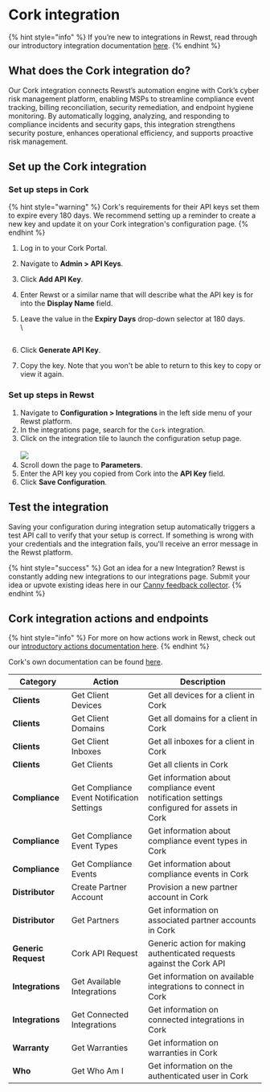 # Cork integration

{% hint style="info" %}
If you’re new to integrations in Rewst, read through our introductory integration documentation [here](https://docs.rewst.help/documentation/integrations).
{% endhint %}

## What does the Cork integration do?

Our Cork integration connects Rewst’s automation engine with Cork’s cyber risk management platform, enabling MSPs to streamline compliance event tracking, billing reconciliation, security remediation, and endpoint hygiene monitoring. By automatically logging, analyzing, and responding to compliance incidents and security gaps, this integration strengthens security posture, enhances operational efficiency, and supports proactive risk management.

## Set up the Cork integration

### Set up steps in Cork

{% hint style="warning" %}
Cork's requirements for their API keys set them to expire every 180 days. We recommend setting up a reminder to create a new key and update it on your Cork integration's configuration page.
{% endhint %}

1. Log in to your Cork Portal.
2. Navigate to **Admin > API Keys**.
3. Click **Add API Key**.
4. Enter Rewst or a similar name that will describe what the API key is for into the **Display Name** field.&#x20;
5.  Leave the value in the **Expiry Days** drop-down selector at 180 days.\
    \


    <figure><img src="../../../../../.gitbook/assets/Screenshot 2025-04-10 at 9.13.59 AM.png" alt=""><figcaption></figcaption></figure>
6. Click **Generate API Key**.
7. Copy the key. Note that you won't be able to return to this key to copy or view it again.

### Set up steps in Rewst

1. Navigate to **Configuration > Integrations** in the left side menu of your Rewst platform.
2. In the integrations page, search for the `Cork` integration.
3. Click on the integration tile to launch the configuration setup page.\
   \
   ![](<../../../../../.gitbook/assets/Screenshot 2025-04-10 at 9.18.15 AM.png>)
4. Scroll down the page to **Parameters**.
5. Enter the API key you copied from Cork into the **API Key** field.
6. Click **Save Configuration**.

## Test the integration

Saving your configuration during integration setup automatically triggers a test API call to verify that your setup is correct. If something is wrong with your credentials and the integration fails, you'll receive an error message in the Rewst platform.

{% hint style="success" %}
Got an idea for a new Integration? Rewst is constantly adding new integrations to our integrations page. Submit your idea or upvote existing ideas here in our [Canny feedback collector](https://rewst.canny.io/integrations).
{% endhint %}



## Cork integration actions and endpoints

{% hint style="info" %}
For more on how actions work in Rewst, check out our [introductory actions documentation here](https://docs.rewst.help/documentation/workflows/actions-in-rewst).&#x20;
{% endhint %}

Cork's own documentation can be found [here](https://api.corkinc.com/api/docs).&#x20;

| Category            | Action                                     | Description                                                                                |
| ------------------- | ------------------------------------------ | ------------------------------------------------------------------------------------------ |
| **Clients**         | Get Client Devices                         | Get all devices for a client in Cork                                                       |
| **Clients**         | Get Client Domains                         | Get all domains for a client in Cork                                                       |
| **Clients**         | Get Client Inboxes                         | Get all inboxes for a client in Cork                                                       |
| **Clients**         | Get Clients                                | Get all clients in Cork                                                                    |
| **Compliance**      | Get Compliance Event Notification Settings | Get information about compliance event notification settings configured for assets in Cork |
| **Compliance**      | Get Compliance Event Types                 | Get information about compliance event types in Cork                                       |
| **Compliance**      | Get Compliance Events                      | Get information about compliance events in Cork                                            |
| **Distributor**     | Create Partner Account                     | Provision a new partner account in Cork                                                    |
| **Distributor**     | Get Partners                               | Get information on associated partner accounts in Cork                                     |
| **Generic Request** | Cork API Request                           | Generic action for making authenticated requests against the Cork API                      |
| **Integrations**    | Get Available Integrations                 | Get information on available integrations to connect in Cork                               |
| **Integrations**    | Get Connected Integrations                 | Get information on connected integrations in Cork                                          |
| **Warranty**        | Get Warranties                             | Get information on warranties in Cork                                                      |
| **Who**             | Get Who Am I                               | Get information on the authenticated user in Cork                                          |
